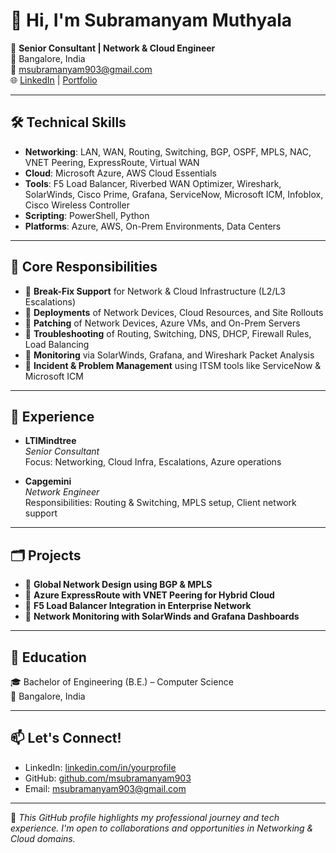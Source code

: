 # 👋 Hi, I'm Subramanyam Muthyala

🎯 **Senior Consultant | Network & Cloud Engineer**  
📍 Bangalore, India  
📧 msubramanyam903@gmail.com  
🌐 [LinkedIn](https://www.linkedin.com/in/s-muthyala/) | [Portfolio](https://msubramanyam903.github.io/my-portfolio/)

---

## 🛠️ Technical Skills

- **Networking**: LAN, WAN, Routing, Switching, BGP, OSPF, MPLS, NAC, VNET Peering, ExpressRoute, Virtual WAN
- **Cloud**: Microsoft Azure, AWS Cloud Essentials
- **Tools**: F5 Load Balancer, Riverbed WAN Optimizer, Wireshark, SolarWinds, Cisco Prime, Grafana, ServiceNow, Microsoft ICM, Infoblox, Cisco Wireless Controller
- **Scripting**: PowerShell, Python
- **Platforms**: Azure, AWS, On-Prem Environments, Data Centers

---

## 🔧 Core Responsibilities

- 🔹 **Break-Fix Support** for Network & Cloud Infrastructure (L2/L3 Escalations)
- 🔹 **Deployments** of Network Devices, Cloud Resources, and Site Rollouts
- 🔹 **Patching** of Network Devices, Azure VMs, and On-Prem Servers
- 🔹 **Troubleshooting** of Routing, Switching, DNS, DHCP, Firewall Rules, Load Balancing
- 🔹 **Monitoring** via SolarWinds, Grafana, and Wireshark Packet Analysis
- 🔹 **Incident & Problem Management** using ITSM tools like ServiceNow & Microsoft ICM

---

## 🧳 Experience

- **LTIMindtree**  
  *Senior Consultant*  
  Focus: Networking, Cloud Infra, Escalations, Azure operations

- **Capgemini**  
  *Network Engineer*  
  Responsibilities: Routing & Switching, MPLS setup, Client network support

---

## 🗂️ Projects

- 🔹 **Global Network Design using BGP & MPLS**  
- 🔹 **Azure ExpressRoute with VNET Peering for Hybrid Cloud**  
- 🔹 **F5 Load Balancer Integration in Enterprise Network**  
- 🔹 **Network Monitoring with SolarWinds and Grafana Dashboards**

---

## 🧾 Education

🎓 Bachelor of Engineering (B.E.) – Computer Science  
📍 Bangalore, India

---

## 📫 Let's Connect!

- LinkedIn: [linkedin.com/in/yourprofile](https://linkedin.com/in/yourprofile)  
- GitHub: [github.com/msubramanyam903](https://msubramanyam903.github.io/my-portfolio/)  
- Email: msubramanyam903@gmail.com

---

📝 _This GitHub profile highlights my professional journey and tech experience. I'm open to collaborations and opportunities in Networking & Cloud domains._

